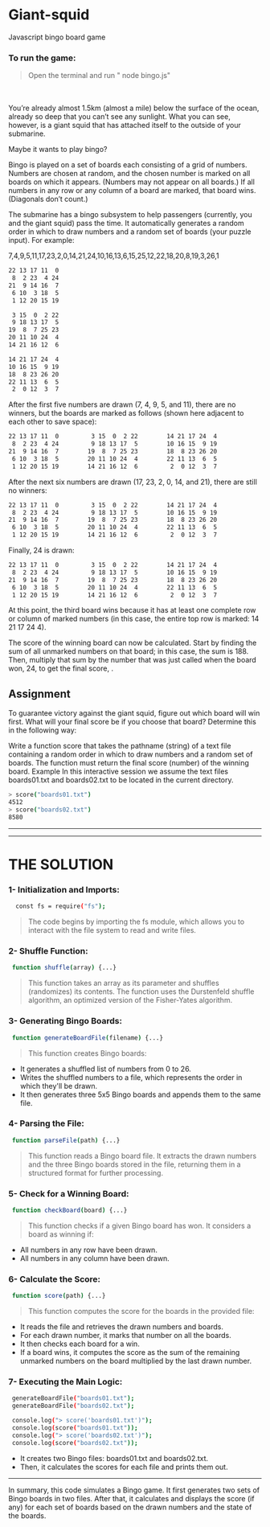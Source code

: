 # Giant-squid
Javascript bingo board game


### To run the game:

> Open the terminal and run " node bingo.js" 

<br/>
<br/>
You’re already almost 1.5km (almost a mile) below the surface of the ocean, already so deep that you can’t see any sunlight. What you can see, however, is a giant squid that has attached itself to the outside of your submarine.

Maybe it wants to play bingo?

Bingo is played on a set of boards each consisting of a 
 grid of numbers. Numbers are chosen at random, and the chosen number is marked on all boards on which it appears. (Numbers may not appear on all boards.) If all numbers in any row or any column of a board are marked, that board wins. (Diagonals don’t count.)

The submarine has a bingo subsystem to help passengers (currently, you and the giant squid) pass the time. It automatically generates a random order in which to draw numbers and a random set of boards (your puzzle input). For example:

7,4,9,5,11,17,23,2,0,14,21,24,10,16,13,6,15,25,12,22,18,20,8,19,3,26,1

```bash
22 13 17 11  0
 8  2 23  4 24
21  9 14 16  7
 6 10  3 18  5
 1 12 20 15 19

 3 15  0  2 22
 9 18 13 17  5
19  8  7 25 23
20 11 10 24  4
14 21 16 12  6

14 21 17 24  4
10 16 15  9 19
18  8 23 26 20
22 11 13  6  5
 2  0 12  3  7
 ```

After the first five numbers are drawn (7, 4, 9, 5, and 11), there are no winners, but the boards are marked as follows (shown here adjacent to each other to save space):

```bash
22 13 17 11  0         3 15  0  2 22        14 21 17 24  4
 8  2 23  4 24         9 18 13 17  5        10 16 15  9 19
21  9 14 16  7        19  8  7 25 23        18  8 23 26 20
 6 10  3 18  5        20 11 10 24  4        22 11 13  6  5
 1 12 20 15 19        14 21 16 12  6         2  0 12  3  7
 ```

After the next six numbers are drawn (17, 23, 2, 0, 14, and 21), there are still no winners:

```bash
22 13 17 11  0         3 15  0  2 22        14 21 17 24  4
 8  2 23  4 24         9 18 13 17  5        10 16 15  9 19
21  9 14 16  7        19  8  7 25 23        18  8 23 26 20
 6 10  3 18  5        20 11 10 24  4        22 11 13  6  5
 1 12 20 15 19        14 21 16 12  6         2  0 12  3  7
  ```

Finally, 24 is drawn:

```bash
22 13 17 11  0         3 15  0  2 22        14 21 17 24  4
 8  2 23  4 24         9 18 13 17  5        10 16 15  9 19
21  9 14 16  7        19  8  7 25 23        18  8 23 26 20
 6 10  3 18  5        20 11 10 24  4        22 11 13  6  5
 1 12 20 15 19        14 21 16 12  6         2  0 12  3  7
 ```

At this point, the third board wins because it has at least one complete row or column of marked numbers (in this case, the entire top row is marked: 14 21 17 24 4).

The score of the winning board can now be calculated. Start by finding the sum of all unmarked numbers on that board; in this case, the sum is 188. Then, multiply that sum by the number that was just called when the board won, 24, to get the final score, 
.

## Assignment
To guarantee victory against the giant squid, figure out which board will win first. What will your final score be if you choose that board? Determine this in the following way:

Write a function score that takes the pathname (string) of a text file containing a random order in which to draw numbers and a random set of boards. The function must return the final score (number) of the winning board.
Example
In this interactive session we assume the text files boards01.txt and boards02.txt to be located in the current directory.

```bash
> score("boards01.txt")
4512
> score("boards02.txt")
8580
 ```
<hr/>
<hr/>

 # THE SOLUTION

### 1- Initialization and Imports:

```bash
  const fs = require("fs");
  ```

  > The code begins by importing the fs module, which allows you to interact with the file system to read and write files.

### 2- Shuffle Function:

 ```bash
  function shuffle(array) {...}
  ```

  > This function takes an array as its parameter and shuffles (randomizes) its contents. 
  > The function uses the Durstenfeld shuffle algorithm, an optimized version of the Fisher-Yates algorithm.

### 3- Generating Bingo Boards:

 ```bash
  function generateBoardFile(filename) {...}
  ```
> This function creates Bingo boards:
<ul>
  <li>It generates a shuffled list of numbers from 0 to 26.</li>
  <li>Writes the shuffled numbers to a file, which represents the order in which they'll be drawn.</li>
  <li>It then generates three 5x5 Bingo boards and appends them to the same file.</li>
</ul>


### 4- Parsing the File:

 ```bash
  function parseFile(path) {...}
  ```
> This function reads a Bingo board file. It extracts the drawn numbers and the three Bingo boards stored in the file, 
> returning them in a structured format for further processing.

### 5- Check for a Winning Board:

 ```bash
  function checkBoard(board) {...}
  ```
> This function checks if a given Bingo board has won. It considers a board as winning if:
<ul>
  <li>All numbers in any row have been drawn.</li>
  <li>All numbers in any column have been drawn.</li>
</ul>


### 6- Calculate the Score:

 ```bash
  function score(path) {...}
  ```
  > This function computes the score for the boards in the provided file:
<ul>
  <li>It reads the file and retrieves the drawn numbers and boards.</li>
  <li>For each drawn number, it marks that number on all the boards.</li>
  <li>It then checks each board for a win.</li>
  <li>If a board wins, it computes the score as the sum of the remaining unmarked numbers on the board multiplied by the last drawn number.</li>
</ul>


### 7- Executing the Main Logic:


 ```bash
  generateBoardFile("boards01.txt");
  generateBoardFile("boards02.txt");
  ```

 ```bash
  console.log("> score('boards01.txt')");
  console.log(score("boards01.txt"));
  console.log("> score('boards02.txt')");
  console.log(score("boards02.txt"));
  ```

  <ul>
    <li>It creates two Bingo files: boards01.txt and boards02.txt.</li>
    <li>Then, it calculates the scores for each file and prints them out.</li>
  </ul>

  <hr/>

  <p>In summary, this code simulates a Bingo game. 
  It first generates two sets of Bingo boards in two files. 
  After that, it calculates and displays the score (if any) for each 
  set of boards based on the drawn numbers and the state of the boards.</p>